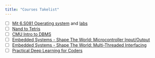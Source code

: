 ```yaml
---
title: "Courses Takelist"
---
```

- [ ] [Mit 6.S081 Operating system](https://www.youtube.com/playlist?list=PLTsf9UeqkReZHXWY9yJvTwLJWYYPcKEqK) and [labs](https://pdos.csail.mit.edu/6.S081/2021/labs/)
- [ ] [Nand to Tetris](https://store.steampowered.com/app/1444480/Turing_Complete/)
- [ ] [CMU Intro to DBMS](https://www.youtube.com/playlist?list=PLSE8ODhjZXjaKScG3l0nuOiDTTqpfnWFf)
- [ ] [Embedded Systems - Shape The World: Microcontroller Input/Output](https://www.edx.org/course/embedded-systems-shape-the-world-microcontroller-i)
- [ ] [Embedded Systems - Shape The World: Multi-Threaded Interfacing](https://www.edx.org/course/embedded-systems-shape-the-world-multi-threaded-in)
- [ ] [Practical Deep Learning for Coders](https://course.fast.ai/)